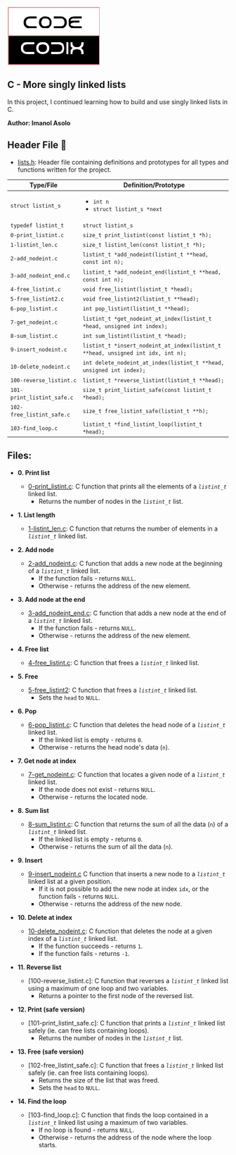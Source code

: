 
![image](https://github.com/Imanolasolo/holbertonschool-low_level_programming/blob/main/0x13-more_singly_linked_lists/IMAGES/CODE%20CODIX%20logo%20final.png) 

## C - More singly linked lists

In this project, I continued learning how to  build and use singly linked lists in C.

**Author: Imanol Asolo**
## Header File :file_folder:

* [lists.h](https://github.com/Imanolasolo/holbertonschool-low_level_programming/blob/main/0x13-more_singly_linked_lists/lists.h): Header file containing definitions and prototypes for all types
and functions written for the project.

| Type/File                  |         Definition/Prototype                                                     |
| -------------------------- | -------------------------------------------------------------------------------- |
| `struct listint_s`         | <ul><li>`int n`</li><li>`struct listint_s *next`</li></ul>                       |
| `typedef listint_t`        | `struct listint_s`                                                               |
| `0-print_listint.c`        | `size_t print_listint(const listint_t *h);`                                      |
| `1-listint_len.c`          | `size_t listint_len(const listint_t *h);`                                        |
| `2-add_nodeint.c`          | `listint_t *add_nodeint(listint_t **head, const int n);`                         |
| `3-add_nodeint_end.c`      | `listint_t *add_nodeint_end(listint_t **head, const int n);`                     |
| `4-free_listint.c`         | `void free_listint(listint_t *head);`                                            |
| `5-free_listint2.c`        | `void free_listint2(listint_t **head);`                                          |
| `6-pop_listint.c`          | `int pop_listint(listint_t **head);`                                             |
| `7-get_nodeint.c`          | `listint_t *get_nodeint_at_index(listint_t *head, unsigned int index);`          |
| `8-sum_listint.c`          | `int sum_listint(listint_t *head);`                                              |
| `9-insert_nodeint.c`       | `listint_t *insert_nodeint_at_index(listint_t **head, unsigned int idx, int n);` |
| `10-delete_nodeint.c`      | `int delete_nodeint_at_index(listint_t **head, unsigned int index);`             |
| `100-reverse_listint.c`    | `listint_t *reverse_listint(listint_t **head);`                                  |
| `101-print_listint_safe.c` | `size_t print_listint_safe(const listint_t *head);`                              |
| `102-free_listint_safe.c`  | `size_t free_listint_safe(listint_t **h);`                                       |
| `103-find_loop.c`          | `listint_t *find_listint_loop(listint_t *head);`                                 |

## Files:

* **0. Print list**
  * [0-print_listint.c](https://github.com/Imanolasolo/holbertonschool-low_level_programming/blob/main/0x13-more_singly_linked_lists/0-print_listint.c): C function that prints all the elements
  of a *`listint_t`* linked list.
    * Returns the number of nodes in the *`listint_t`* list.

* **1. List length**
  * [1-listint_len.c](https://github.com/Imanolasolo/holbertonschool-low_level_programming/blob/main/0x13-more_singly_linked_lists/1-listint_len.c): C function that returns the number
  of elements in a *`listint_t`* linked list.

* **2. Add node**
  * [2-add_nodeint.c](https://github.com/Imanolasolo/holbertonschool-low_level_programming/blob/main/0x13-more_singly_linked_lists/2-add_nodeint.c): C function that adds a new node at
  the beginning of a *`listint_t`* linked list.
    * If the function fails - returns `NULL`.
    * Otherwise - returns the address of the new element.

* **3. Add node at the end**
  * [3-add_nodeint_end.c](https://github.com/Imanolasolo/holbertonschool-low_level_programming/blob/main/0x13-more_singly_linked_lists/3-add_nodeint_end.c): C function that adds a new node
  at the end of a *`listint_t`* linked list.
    * If the function fails - returns `NULL`.
    * Otherwise - returns the address of the new element.

* **4. Free list**
  * [4-free_listint.c](https://github.com/Imanolasolo/holbertonschool-low_level_programming/blob/main/0x13-more_singly_linked_lists/4-free_listint.c): C function that frees a *`listint_t`*
  linked list.

* **5. Free**
  * [5-free_listint2](https://github.com/Imanolasolo/holbertonschool-low_level_programming/blob/main/0x13-more_singly_linked_lists/5-free_listint2.c): C function that frees a
  *`listint_t`* linked list.
    * Sets the `head` to `NULL`.

* **6. Pop**
  * [6-pop_listint.c](https://github.com/Imanolasolo/holbertonschool-low_level_programming/blob/main/0x13-more_singly_linked_lists/6-pop_listint.c): C function that deletes the head node of
  a *`listint_t`* linked list.
    * If the linked list is empty - returns `0`.
    * Otherwise - returns the head node's data (`n`).

* **7. Get node at index**
  * [7-get_nodeint.c](https://github.com/Imanolasolo/holbertonschool-low_level_programming/blob/main/0x13-more_singly_linked_lists/7-get_nodeint.c): C function that locates a given node
  of a *`listint_t`* linked list.
    * If the node does not exist - returns `NULL`.
    * Otherwise - returns the located node.

* **8. Sum list**
  * [8-sum_listint.c](https://github.com/Imanolasolo/holbertonschool-low_level_programming/blob/main/0x13-more_singly_linked_lists/8-sum_listint.c): C function that returns the sum of all
  the data (`n`) of a *`listint_t`* linked list.
    * If the linked list is empty - returns `0`.
    * Otherwise - returns the sum of all the data (`n`).

* **9. Insert**
  * [9-insert_nodeint.c](https://github.com/Imanolasolo/holbertonschool-low_level_programming/blob/main/0x13-more_singly_linked_lists/8-sum_listint.c) C function that inserts a new node to
  a *`listint_t`* linked list at a given position.
    * If it is not possible to add the new node at index `idx`, or the function
    fails - returns `NULL`.
    * Otherwise - returns the address of the new node.

* **10. Delete at index**
  * [10-delete_nodeint.c](https://github.com/Imanolasolo/holbertonschool-low_level_programming/blob/main/0x13-more_singly_linked_lists/10-delete_nodeint.c): C function that deletes the node at a
  given index of a *`listint_t`* linked list.
    * If the function succeeds - returns `1`.
    * If the function fails - returns `-1`.

* **11. Reverse list**
  * [100-reverse_listint.c]: C function that reverses a *`listint_t`*
  linked list using a maximum of one loop and two variables.
    * Returns a pointer to the first node of the reversed list.

* **12. Print (safe version)**
  * [101-print_listint_safe.c]: C function that prints
  a *`listint_t`* linked list safely (ie. can free lists containing loops).
    * Returns the number of nodes in the *`listint_t`* list.

* **13. Free (safe version)**
  * [102-free_listint_safe.c]: C function that frees a
  *`listint_t`* linked list safely (ie. can free lists containing loops).
    * Returns the size of the list that was freed.
    * Sets the `head` to `NULL`.

* **14. Find the loop**
  * [103-find_loop.c]: C function that finds the loop contained in a
  *`listint_t`* linked list using a maximum of two variables.
    * If no loop is found - returns `NULL`.
    * Otherwise - returns the address of the node where the loop starts.
